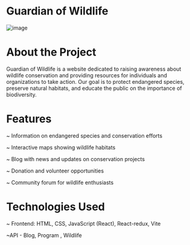 # Guardian of Wildlife

![image](https://github.com/user-attachments/assets/0da552fa-c7f9-453d-92d2-2da980a16961)


# About the Project

Guardian of Wildlife is a website dedicated to raising awareness about wildlife conservation and providing resources for individuals and organizations to take action. 
Our goal is to protect endangered species, preserve natural habitats, and educate the public on the importance of biodiversity.

# Features

~ Information on endangered species and conservation efforts

~ Interactive maps showing wildlife habitats

~ Blog with news and updates on conservation projects

~ Donation and volunteer opportunities

~ Community forum for wildlife enthusiasts


# Technologies Used

~ Frontend: HTML, CSS, JavaScript (React), React-redux, Vite

~API - Blog, Program , Wildlife
